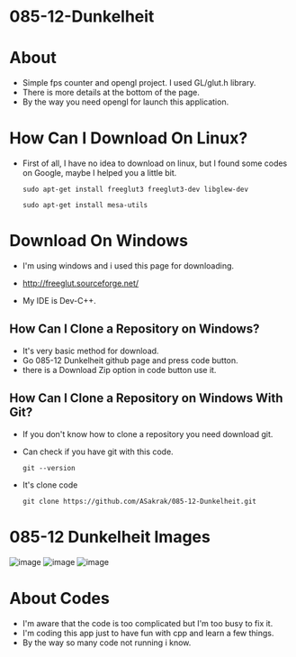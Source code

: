 # 085-12-Dunkelheit
# About
- Simple fps counter and opengl project.
  I used GL/glut.h library.
- There is more details at the bottom of the page.
- By the way you need opengl for launch this application.

# How Can I Download On Linux?
- First of all, I have no idea to download on linux, but I found some codes on Google, maybe I helped you a little bit.

  ```sudo apt-get install freeglut3 freeglut3-dev libglew-dev```
  
  ```sudo apt-get install mesa-utils```

# Download On Windows
- I'm using windows and i used this page for downloading.
*  http://freeglut.sourceforge.net/
- My IDE is Dev-C++.
## How Can I Clone a Repository on Windows?
- It's very basic method for download.
- Go 085-12 Dunkelheit github page and press code button.
- there is a Download Zip option in code button use it.


## How Can I Clone a Repository on Windows With Git?
- If you don't know how to clone a repository you need download git.

- Can check if you have git with this code.

  ```git --version```
  
- It's clone code

  ```git clone https://github.com/ASakrak/085-12-Dunkelheit.git```




# 085-12 Dunkelheit Images
![image](https://user-images.githubusercontent.com/66999194/136713500-e0b83adc-aa81-46ee-bda0-613b6e9bd119.png)
![image](https://user-images.githubusercontent.com/66999194/138516401-5a041acc-15a9-48bf-b0e7-b90edab00a1e.png)
![image](https://user-images.githubusercontent.com/66999194/138516522-38a2c747-14eb-422a-bf35-c28f40a98d9b.png)

  
# About Codes
- I'm aware that the code is too complicated but I'm too busy to fix it. 
- I'm coding this app just to have fun with cpp and learn a few things.
- By the way so many code not running i know.
